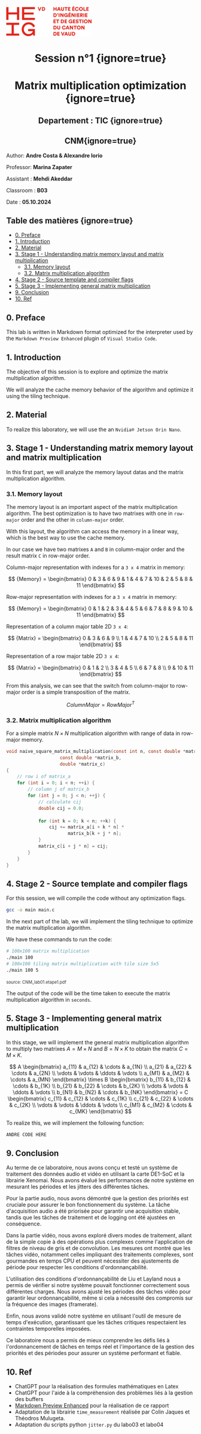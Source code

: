 ﻿<style>
  legends {
    font-size: 0.8em;
    color: #333;
  }
</style>

<img src="heig-vd.png" style="height:80px;">

# <center> Session n°1 {ignore=true}

# <center> Matrix multiplication optimization {ignore=true}

## <center>Departement : TIC {ignore=true}

## <center>CNM{ignore=true}

Author: **Andre Costa & Alexandre Iorio**

Professor: **Marina Zapater**

Assistant : **Mehdi Akeddar**

Classroom : **B03**

Date : **05.10.2024**

<!-- pagebreak -->

<!-- @import "[TOC]" {cmd="toc" depthFrom=2 depthTo=4 orderedList=false} -->

## Table des matières {ignore=true}

<!-- code_chunk_output -->

- [0. Preface](#0-preface)
- [1. Introduction](#1-introduction)
- [2. Material](#2-material)
- [3. Stage 1 - Understanding matrix memory layout and matrix multiplication](#3-stage-1---understanding-matrix-memory-layout-and-matrix-multiplication)
  - [3.1. Memory layout](#31-memory-layout)
  - [3.2. Matrix multiplication algorithm](#32-matrix-multiplication-algorithm)
- [4. Stage 2 - Source template and compiler flags](#4-stage-2---source-template-and-compiler-flags)
- [5. Stage 3 - Implementing general matrix multiplication](#5-stage-3---implementing-general-matrix-multiplication)
- [9. Conclusion](#9-conclusion)
- [10. Ref](#10-ref)

<!-- /code_chunk_output -->

<!-- pagebreak -->

## 0. Preface

This lab is written in Markdown format optimized for the interpreter used by the `Markdown Preview Enhanced` plugin of `Visual Studio Code`.

## 1. Introduction

The objective of this session is to explore and optimize the matrix multiplication algorithm. 

We will analyze the cache memory behavior of the algorithm and optimize it using the tiling technique.

## 2. Material

To realize this laboratory, we will use the an `Nvidia® Jetson Orin Nano`.



## 3. Stage 1 - Understanding matrix memory layout and matrix multiplication

In this first part, we will analyze the memory layout datas and the matrix multiplication algorithm.

### 3.1. Memory layout

The memory layout is an important aspect of the matrix multiplication algorithm. 
The best optimization is to have two matrixes with one in `row-major` order and the other in `column-major` order.

With this layout, the algorithm can access the memory in a linear way, which is the best way to use the cache memory.

In our case we have two matrixes `A` and `B` in column-major order and the result matrix `C` in row-major order.

Column-major representation with indexes for a `3 x 4` matrix in memory:

$$ {Memory} = \begin{bmatrix} 0 & 3 & 6 & 9 & 1 & 4 & 7 & 10 & 2 & 5 & 8 & 11 \end{bmatrix} $$

Row-major representation with indexes for a `3 x 4` matrix in memory:

$$ {Memory} = \begin{bmatrix} 0 & 1 & 2 & 3 & 4 & 5 & 6 & 7 & 8 & 9 & 10 & 11 \end{bmatrix} $$

Representation of a column major table 2D `3 x 4`:

$$ {Matrix} = \begin{bmatrix} 0 & 3 & 6 & 9 \\ 1 & 4 & 7 & 10 \\ 2 & 5 & 8 & 11 \end{bmatrix} $$

Representation of a row major table 2D `3 x 4`:

$$ {Matrix} = \begin{bmatrix} 0 & 1 & 2 \\ 3 & 4 & 5 \\ 6 & 7 & 8 \\ 9 & 10 & 11 \end{bmatrix} $$

From this analysis, we can see that the switch from column-major to row-major order is a simple transposition of the matrix.

$$ {ColumnMajor} = {RowMajor}^T $$

### 3.2. Matrix multiplication algorithm

For a simple matrix $N \times N$ multiplication algorithm with range of data in row-major memory. 

```c
void naive_square_matrix_multiplication(const int n, const double *matrix_a,
					const double *matrix_b,
					double *matrix_c)
{
	// row i of matrix_a
	for (int i = 0; i < n; ++i) {
		// column j of matrix_b
		for (int j = 0; j < n; ++j) {
			// calculate cij
			double cij = 0.0;

			for (int k = 0; k < n; ++k) {
				cij += matrix_a[i + k * n] *
				       matrix_b[k + j * n];
			}
			matrix_c[i + j * n] = cij;
		}
	}
}

``` 

## 4. Stage 2 - Source template and compiler flags

For this session, we will compile the code without any optimization flags.

```sh
gcc -o main main.c
```
In the next part of the lab, we will implement the tiling technique to optimize the matrix multiplication algorithm.

We have these commands to run the code:

```sh
# 100x100 matrix multiplication
./main 100
# 100x100 tiling matrix multiplication with tile size 5x5
./main 100 5
```
<legends> source: CNM_lab01.etape1.pdf </legends>

The output of the code will be the time taken to execute the matrix multiplication algorithm in `seconds`.

## 5. Stage 3 - Implementing general matrix multiplication

In this stage, we will implement the general matrix multiplication algorithm to multiply two matrixes $A = M \times N$ and $B = N \times K$ to obtain the matrix $C = M \times K$.

$$ A \begin{bmatrix} a_{11} & a_{12} & \cdots & a_{1N} \\ a_{21} & a_{22} & \cdots & a_{2N} \\ \vdots & \vdots & \ddots & \vdots \\ a_{M1} & a_{M2} & \cdots & a_{MN} \end{bmatrix} \times B \begin{bmatrix} b_{11} & b_{12} & \cdots & b_{1K} \\ b_{21} & b_{22} & \cdots & b_{2K} \\ \vdots & \vdots & \ddots & \vdots \\ b_{N1} & b_{N2} & \cdots & b_{NK} \end{bmatrix} = C \begin{bmatrix} c_{11} & c_{12} & \cdots & c_{1K} \\ c_{21} & c_{22} & \cdots & c_{2K} \\ \vdots & \vdots & \ddots & \vdots \\ c_{M1} & c_{M2} & \cdots & c_{MK} \end{bmatrix} $$

To realize this, we will implement the following function:

```c
ANDRE CODE HERE
```

## 9. Conclusion

Au terme de ce laboratoire, nous avons conçu et testé un système de traitement des données audio et vidéo en utilisant la carte DE1-SoC et la librairie Xenomai. Nous avons évalué les performances de notre système en mesurant les périodes et les jitters des différentes tâches.

Pour la partie audio, nous avons démontré que la gestion des priorités est cruciale pour assurer le bon fonctionnement du système. La tâche d'acquisition audio a été priorisée pour garantir une acquisition stable, tandis que les tâches de traitement et de logging ont été ajustées en conséquence.

Dans la partie vidéo, nous avons exploré divers modes de traitement, allant de la simple copie à des opérations plus complexes comme l'application de filtres de niveau de gris et de convolution. Les mesures ont montré que les tâches vidéo, notamment celles impliquant des traitements complexes, sont gourmandes en temps CPU et peuvent nécessiter des ajustements de période pour respecter les conditions d'ordonnançabilité.

L'utilisation des conditions d'ordonnançabilité de Liu et Layland nous a permis de vérifier si notre système pouvait fonctionner correctement sous différentes charges. Nous avons ajusté les périodes des tâches vidéo pour garantir leur ordonnançabilité, même si cela a nécessité des compromis sur la fréquence des images (framerate).

Enfin, nous avons validé notre système en utilisant l'outil de mesure de temps d'exécution, garantissant que les tâches critiques respectaient les contraintes temporelles imposées.

Ce laboratoire nous a permis de mieux comprendre les défis liés à l'ordonnancement de tâches en temps réel et l'importance de la gestion des priorités et des périodes pour assurer un système performant et fiable.


## 10. Ref

- ChatGPT pour la réalisation des formules mathématiques en Latex
- ChatGPT pour l'aide à la compréhension des problèmes liés à la gestion des buffers
- [Markdown Preview Enhanced](https://shd101wyy.github.io/markdown-preview-enhanced/#/) pour la réalisation de ce rapport
- Adaptation de la librairie `time_measurement` réalisée par Colin Jaques et Théodros Mulugeta.
- Adaptation du scripts python `jitter.py` du labo03 et labo04


